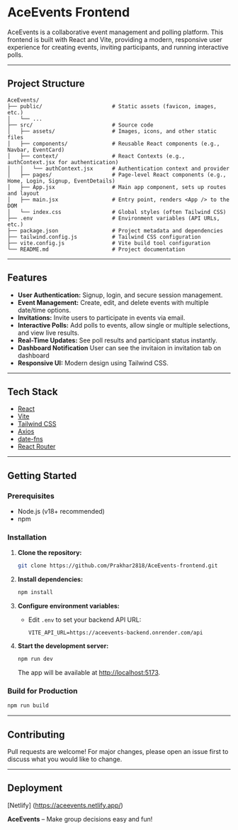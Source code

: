 # AceEvents Frontend

AceEvents is a collaborative event management and polling platform. This frontend is built with React and Vite, providing a modern, responsive user experience for creating events, inviting participants, and running interactive polls.

---

## Project Structure

```
AceEvents/
├── public/                      # Static assets (favicon, images, etc.)
│   └── ...
├── src/                         # Source code
│   ├── assets/                  # Images, icons, and other static files
│   ├── components/              # Reusable React components (e.g., Navbar, EventCard)
│   ├── context/                 # React Contexts (e.g., authContext.jsx for authentication)
│   │   └── authContext.jsx      # Authentication context and provider
│   ├── pages/                   # Page-level React components (e.g., Home, Login, Signup, EventDetails)
│   ├── App.jsx                  # Main app component, sets up routes and layout
│   ├── main.jsx                 # Entry point, renders <App /> to the DOM
│   └── index.css                # Global styles (often Tailwind CSS)
├── .env                         # Environment variables (API URLs, etc.)
├── package.json                 # Project metadata and dependencies
├── tailwind.config.js           # Tailwind CSS configuration
├── vite.config.js               # Vite build tool configuration
└── README.md                    # Project documentation
```

---

## Features

- **User Authentication:** Signup, login, and secure session management.
- **Event Management:** Create, edit, and delete events with multiple date/time options.
- **Invitations:** Invite users to participate in events via email.
- **Interactive Polls:** Add polls to events, allow single or multiple selections, and view live results.
- **Real-Time Updates:** See poll results and participant status instantly.
- **Dashboard Notification** User can see the  invitaion in invitation tab on dashboard
- **Responsive UI:** Modern design using Tailwind CSS.

---

## Tech Stack

- [React](https://react.dev/)
- [Vite](https://vitejs.dev/)
- [Tailwind CSS](https://tailwindcss.com/)
- [Axios](https://axios-http.com/)
- [date-fns](https://date-fns.org/)
- [React Router](https://reactrouter.com/)

---

## Getting Started

### Prerequisites

- Node.js (v18+ recommended)
- npm

### Installation

1. **Clone the repository:**
   ```sh
   git clone https://github.com/Prakhar2818/AceEvents-frontend.git
   ```

2. **Install dependencies:**
   ```sh
   npm install
   ```

3. **Configure environment variables:**
   - Edit `.env` to set your backend API URL:
     ```
     VITE_API_URL=https://aceevents-backend.onrender.com/api
     ```

4. **Start the development server:**
   ```sh
   npm run dev
   ```

   The app will be available at [http://localhost:5173](http://localhost:5173).

### Build for Production

```sh
npm run build
```

---

## Contributing

Pull requests are welcome! For major changes, please open an issue first to discuss what you would like to change.

---

## Deployment
[Netlify] (https://aceevents.netlify.app/)

**AceEvents** – Make group decisions easy and fun!